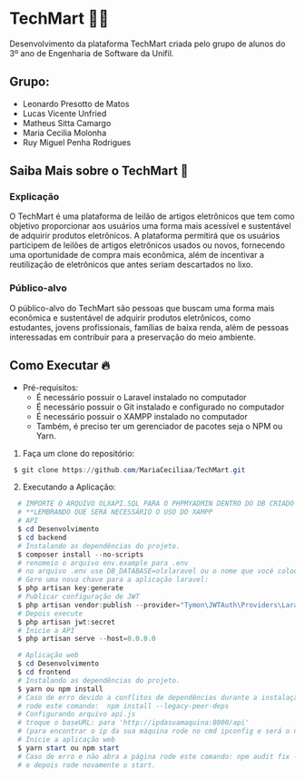 # TechMart 🧑‍💻
Desenvolvimento da plataforma TechMart criada pelo grupo de alunos do 3º ano de Engenharia de Software da Unifil.

## Grupo:
- Leonardo Presotto de Matos 
- Lucas Vicente Unfried  
- Matheus Sitta Camargo 
- Maria Cecilia Molonha  
- Ruy Miguel Penha Rodrigues 

## Saiba Mais sobre o TechMart 🧐

### **Explicação**
O TechMart é uma plataforma de leilão de artigos eletrônicos que tem como objetivo proporcionar aos usuários uma forma mais acessível e sustentável de adquirir produtos eletrônicos. A plataforma permitirá que os usuários participem de leilões de artigos eletrônicos usados ou novos, fornecendo uma oportunidade de compra mais econômica, além de incentivar a reutilização de eletrônicos que antes seriam descartados no lixo.

### **Público-alvo**
O público-alvo do TechMart são pessoas que buscam uma forma mais econômica e sustentável de adquirir produtos eletrônicos, como estudantes, jovens profissionais, famílias de baixa renda, além de pessoas interessadas em contribuir para a preservação do meio ambiente.

## Como Executar :fire:

* Pré-requisitos: 
  * É necessário possuir o Laravel instalado no computador
  * É necessário possuir o Git instalado e configurado no computador
  * É necessário possuir o XAMPP instalado no computador
  * Também, é preciso ter um gerenciador de pacotes seja o NPM ou Yarn.

 1. Faça um clone do repositório:

```powershell
 $ git clone https://github.com/MariaCeciliaa/TechMart.git
```

2. Executando a Aplicação:

```powershell
  # IMPORTE O ARQUIVO OLXAPI.SQL PARA O PHPMYADMIN DENTRO DO DB CRIADO
  # **LEMBRANDO QUE SERÁ NECESSÁRIO O USO DO XAMPP
  # API
  $ cd Desenvolvimento
  $ cd backend
  # Instalando as dependências do projeto.
  $ composer install --no-scripts
  # renomeio o arquivo env.example para .env
  # no arquivo .env use DB_DATABASE=olxlaravel ou o nome que você colocou no db
  # Gere uma nova chave para a aplicação laravel:
  $ php artisan key:generate
  # Publicar configuração de JWT
  $ php artisan vendor:publish --provider="Tymon\JWTAuth\Providers\LaravelServiceProvider"
  # Depois execute
  $ php artisan jwt:secret
  # Inicie a API
  $ php artisan serve --host=0.0.0.0

  # Aplicação web
  $ cd Desenvolvimento
  $ cd frontend
  # Instalando as dependências do projeto.
  $ yarn ou npm install
  # Caso de erro devido a conflitos de dependências durante a instalação de pacotes usando o npm
  # rode este comando:  npm install --legacy-peer-deps
  # Configurando arquivo api.js
  # troque o baseURL: para 'http://ipdasuamaquina:8000/api'
  # (para encontrar o ip da sua máquina rode no cmd ipconfig e será o número que estiver no  Endereço IPv4)
  # Inicie a aplicação web
  $ yarn start ou npm start
  # Caso de erro e não abra a página rode este comando: npm audit fix --force
  # e depois rode novamente o start.
```
